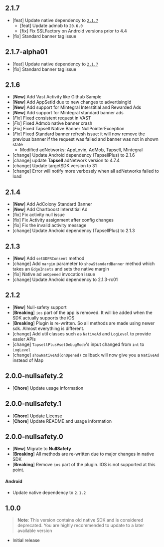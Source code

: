 ## 2.1.7 
- [feat] Update native dependency to [`2.1.7`](https://docs.tapsell.ir/plus-sdk/android/main/#v217---20220328)
  - [feat] Update admob to `20.6.0`
  - [fix] Fix SSLFactory on Android versions prior to 4.4
- [fix] Standard banner tag issue

## 2.1.7-alpha01
- [feat] Update native dependency to [`2.1.7`](https://docs.tapsell.ir/plus-sdk/android/main/#v217---20220328)
- [fix] Standard banner tag issue

## 2.1.6
- [**New**] Add Vast Activity like Github Sample
- [**New**] Add AppSetId due to new changes to advertisingId
- [**New**] Add support for Mintegral Interstitial and Rewarded Ads
- [**New**] Add support for Mintegral standard banner ads
- [*Fix*] Fixed consistent request in VAST  
- [*Fix*] Fixed Admob native banner crash 
- [*Fix*] Fixed Tapsell Native Banner NullPointerException
- [*Fix*] Fixed Standard banner refresh issue: it will now remove the previous banner if the request was failed and banner was not in shown state
    - Modified adNetworks: AppLovin, AdMob, Tapsell, Mintegral
- [change] Update Android dependency (TapsellPlus) to 2.1.6
- [change] update **Tapsell** adNetwork version to 4.7.4
- [change] Update targetSDK version to 31
- [change] Error will notify more verbosely when all adNetworks failed to load

## 2.1.4
- [**New**] Add AdColony Standard Banner
- [**New**] Add Chartboost Interstitial Ad
- [fix] Fix activity null issue
- [fix] Fix Activity assignment after config changes
- [fix] Fix the invalid activity message
- [change] Update Android dependency (TapsellPlus) to 2.1.3


## 2.1.3
- [**New**] Add `setGDPRConsent` method
- [change] Add `margin` parameter to `showStandardBanner` method which takes an `EdgeInsets` and sets the native margin
- [fix] Native ad `onOpened` invocation issue
- [change] Update Android dependency to 2.1.3-rc01

## 2.1.2
- [**New**] Null-safety support
- [**Breaking**] `ios` part of the app is removed. It will be added when the SDK actually supports the iOS
- [**Breaking**] Plugin is re-written. So all methods are made using newer sdk. Almost everything is different.
- [change] Add util classes such as `NativeAd` and `LogLevel` to provide easier APIs
- [change] `TapsellPlus#setDebugMode`'s input changed from `int` to `LogLevel`
- [change] `showNativeAd(onOpened)` callback will now give you a `NativeAd` instead of Map


## 2.0.0-nullsafety.2
- [**Chore**] Update usage information

## 2.0.0-nullsafety.1
- [**Chore**] Update License
- [**Chore**] Update README and usage information

## 2.0.0-nullsafety.0
- [**New**] Migrate to **NullSafety**
- [**Breaking**] All methods are re-written due to major changes in native SDK
- [**Breaking**] Remove `ios` part of the plugin. IOS is not supported at this point.

#### Android
- Update native dependency to `2.1.2`


## 1.0.0

> **Note**: This version contains old native SDK and is considered deprecated. You are highly recommended to update to a later available version

- Initial release
